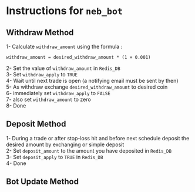 # Instructions for `neb_bot`

##  Withdraw Method
1- Calculate `withdraw_amount` using the formula :  

	withdraw_amount = desired_withdraw_amount * (1 + 0.001)  
	
2- Set the value of `withdraw_amount` in `Redis_DB`  
3- Set `withdraw_apply` to `TRUE`  
4- Wait until next trade is open (a notifying email must be sent by then)  
5- As withdraw exchange `desired_withdraw_amount` to desired coin  
6- immediately set `withdraw_apply` to `FALSE`  
7- also set `withdraw_amount` to zero  
8- Done  

## Deposit Method
1- During a trade or after stop-loss hit and before next schedule deposit the desired amount by exchanging or simple deposit  
2- Set `deposit_amount` to the amount you have deposited in `Redis_DB`  
3- Set `deposit_apply` to `TRUE` in `Redis_DB`  
4- Done  

## Bot Update Method  
   
 